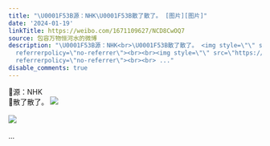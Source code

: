 ```yaml
---
title: "\U0001F53B源：NHK\U0001F53B散了散了。 [图片][图片]"
date: '2024-01-19'
linkTitle: https://weibo.com/1671109627/NCD8CwOQ7
source: 包容万物恒河水的微博
description: "\U0001F53B源：NHK<br>\U0001F53B散了散了。 <img style=\"\" src=\"https://tvax1.sinaimg.cn/large/639b1bfbly1hlzgbo253kj20lm0no7fj.jpg\"
  referrerpolicy=\"no-referrer\"><br><br><img style=\"\" src=\"https://tvax4.sinaimg.cn/large/639b1bfbly1hlzgbgbozej20ky0fu43o.jpg\"
  referrerpolicy=\"no-referrer\"><br><br> ..."
disable_comments: true
---
```

🔻源：NHK<br>🔻散了散了。 <img style="" src="https://tvax1.sinaimg.cn/large/639b1bfbly1hlzgbo253kj20lm0no7fj.jpg" referrerpolicy="no-referrer"><br><br><img style="" src="https://tvax4.sinaimg.cn/large/639b1bfbly1hlzgbgbozej20ky0fu43o.jpg" referrerpolicy="no-referrer"><br><br> ...